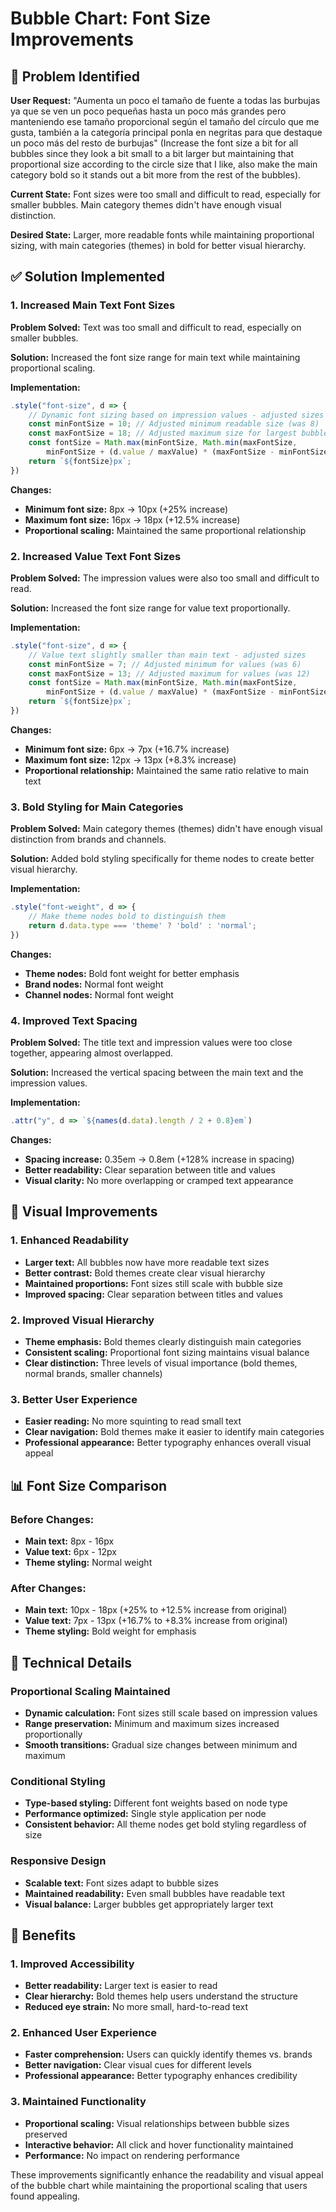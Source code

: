 # Bubble Chart: Font Size Improvements

## 🎯 **Problem Identified**

**User Request:** "Aumenta un poco el tamaño de fuente a todas las burbujas ya que se ven un poco pequeñas hasta un poco más grandes pero manteniendo ese tamaño proporcional según el tamaño del círculo que me gusta, también a la categoría principal ponla en negritas para que destaque un poco más del resto de burbujas" (Increase the font size a bit for all bubbles since they look a bit small to a bit larger but maintaining that proportional size according to the circle size that I like, also make the main category bold so it stands out a bit more from the rest of the bubbles).

**Current State:** Font sizes were too small and difficult to read, especially for smaller bubbles. Main category themes didn't have enough visual distinction.

**Desired State:** Larger, more readable fonts while maintaining proportional sizing, with main categories (themes) in bold for better visual hierarchy.

## ✅ **Solution Implemented**

### **1. Increased Main Text Font Sizes**

**Problem Solved:** Text was too small and difficult to read, especially on smaller bubbles.

**Solution:** Increased the font size range for main text while maintaining proportional scaling.

**Implementation:**
```javascript
.style("font-size", d => {
    // Dynamic font sizing based on impression values - adjusted sizes
    const minFontSize = 10; // Adjusted minimum readable size (was 8)
    const maxFontSize = 18; // Adjusted maximum size for largest bubbles (was 16)
    const fontSize = Math.max(minFontSize, Math.min(maxFontSize, 
        minFontSize + (d.value / maxValue) * (maxFontSize - minFontSize)));
    return `${fontSize}px`;
})
```

**Changes:**
- **Minimum font size:** 8px → 10px (+25% increase)
- **Maximum font size:** 16px → 18px (+12.5% increase)
- **Proportional scaling:** Maintained the same proportional relationship

### **2. Increased Value Text Font Sizes**

**Problem Solved:** The impression values were also too small and difficult to read.

**Solution:** Increased the font size range for value text proportionally.

**Implementation:**
```javascript
.style("font-size", d => {
    // Value text slightly smaller than main text - adjusted sizes
    const minFontSize = 7; // Adjusted minimum for values (was 6)
    const maxFontSize = 13; // Adjusted maximum for values (was 12)
    const fontSize = Math.max(minFontSize, Math.min(maxFontSize, 
        minFontSize + (d.value / maxValue) * (maxFontSize - minFontSize)));
    return `${fontSize}px`;
})
```

**Changes:**
- **Minimum font size:** 6px → 7px (+16.7% increase)
- **Maximum font size:** 12px → 13px (+8.3% increase)
- **Proportional relationship:** Maintained the same ratio relative to main text

### **3. Bold Styling for Main Categories**

**Problem Solved:** Main category themes (themes) didn't have enough visual distinction from brands and channels.

**Solution:** Added bold styling specifically for theme nodes to create better visual hierarchy.

**Implementation:**
```javascript
.style("font-weight", d => {
    // Make theme nodes bold to distinguish them
    return d.data.type === 'theme' ? 'bold' : 'normal';
})
```

**Changes:**
- **Theme nodes:** Bold font weight for better emphasis
- **Brand nodes:** Normal font weight
- **Channel nodes:** Normal font weight

### **4. Improved Text Spacing**

**Problem Solved:** The title text and impression values were too close together, appearing almost overlapped.

**Solution:** Increased the vertical spacing between the main text and the impression values.

**Implementation:**
```javascript
.attr("y", d => `${names(d.data).length / 2 + 0.8}em`)
```

**Changes:**
- **Spacing increase:** 0.35em → 0.8em (+128% increase in spacing)
- **Better readability:** Clear separation between title and values
- **Visual clarity:** No more overlapping or cramped text appearance

## 🎨 **Visual Improvements**

### **1. Enhanced Readability**
- **Larger text:** All bubbles now have more readable text sizes
- **Better contrast:** Bold themes create clear visual hierarchy
- **Maintained proportions:** Font sizes still scale with bubble size
- **Improved spacing:** Clear separation between titles and values

### **2. Improved Visual Hierarchy**
- **Theme emphasis:** Bold themes clearly distinguish main categories
- **Consistent scaling:** Proportional font sizing maintains visual balance
- **Clear distinction:** Three levels of visual importance (bold themes, normal brands, smaller channels)

### **3. Better User Experience**
- **Easier reading:** No more squinting to read small text
- **Clear navigation:** Bold themes make it easier to identify main categories
- **Professional appearance:** Better typography enhances overall visual appeal

## 📊 **Font Size Comparison**

### **Before Changes:**
- **Main text:** 8px - 16px
- **Value text:** 6px - 12px
- **Theme styling:** Normal weight

### **After Changes:**
- **Main text:** 10px - 18px (+25% to +12.5% increase from original)
- **Value text:** 7px - 13px (+16.7% to +8.3% increase from original)
- **Theme styling:** Bold weight for emphasis

## 🔧 **Technical Details**

### **Proportional Scaling Maintained**
- **Dynamic calculation:** Font sizes still scale based on impression values
- **Range preservation:** Minimum and maximum sizes increased proportionally
- **Smooth transitions:** Gradual size changes between minimum and maximum

### **Conditional Styling**
- **Type-based styling:** Different font weights based on node type
- **Performance optimized:** Single style application per node
- **Consistent behavior:** All theme nodes get bold styling regardless of size

### **Responsive Design**
- **Scalable text:** Font sizes adapt to bubble sizes
- **Maintained readability:** Even small bubbles have readable text
- **Visual balance:** Larger bubbles get appropriately larger text

## 🎯 **Benefits**

### **1. Improved Accessibility**
- **Better readability:** Larger text is easier to read
- **Clear hierarchy:** Bold themes help users understand the structure
- **Reduced eye strain:** No more small, hard-to-read text

### **2. Enhanced User Experience**
- **Faster comprehension:** Users can quickly identify themes vs. brands
- **Better navigation:** Clear visual cues for different levels
- **Professional appearance:** Better typography enhances credibility

### **3. Maintained Functionality**
- **Proportional scaling:** Visual relationships between bubble sizes preserved
- **Interactive behavior:** All click and hover functionality maintained
- **Performance:** No impact on rendering performance

These improvements significantly enhance the readability and visual appeal of the bubble chart while maintaining the proportional scaling that users found appealing.
